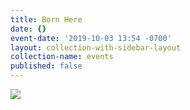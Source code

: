```yaml
---
title: Born Here
date: {}
event-date: '2019-10-03 13:54 -0700'
layout: collection-with-sidebar-layout
collection-name: events
published: false
---
```


![]({{site.baseurl}}/media/MAY%20Born%20Here.png)
